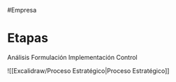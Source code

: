 #Empresa
# Etapas

Análisis
Formulación
Implementación
Control

![[Excalidraw/Proceso Estratégico|Proceso Estratégico]]


